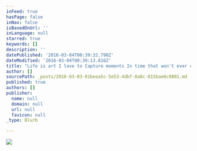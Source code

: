 ```yaml
---
inFeed: true
hasPage: false
inNav: false
isBasedOnUrl: ''
inLanguage: null
starred: true
keywords: []
description: ''
datePublished: '2016-03-04T00:39:32.790Z'
dateModified: '2016-03-04T00:39:13.816Z'
title: "Life is art I love to Capture moments In time that won't ever come back"
author: []
sourcePath: _posts/2016-03-03-01beea5c-5e53-4dbf-8a8c-815bae0c9801.md
published: true
authors: []
publisher:
  name: null
  domain: null
  url: null
  favicon: null
_type: Blurb

---
```

![](https://s3-us-west-2.amazonaws.com/the-grid-img/p/6d12de78b687269ade0db3a8d63c76f6e0780b40.jpg)